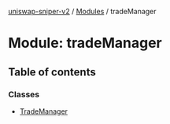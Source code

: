 [uniswap-sniper-v2](../README.md) / [Modules](../modules.md) / tradeManager

# Module: tradeManager

## Table of contents

### Classes

- [TradeManager](../classes/tradeManager.TradeManager.md)
